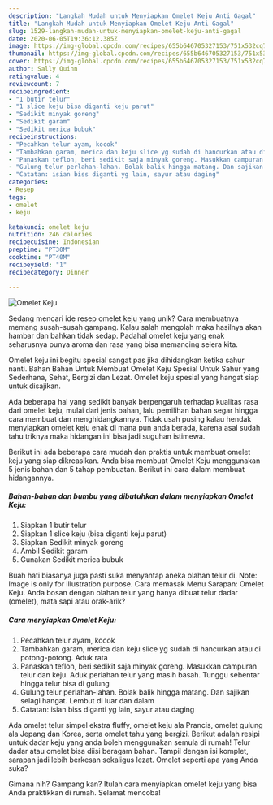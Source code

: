 ```yaml
---
description: "Langkah Mudah untuk Menyiapkan Omelet Keju Anti Gagal"
title: "Langkah Mudah untuk Menyiapkan Omelet Keju Anti Gagal"
slug: 1529-langkah-mudah-untuk-menyiapkan-omelet-keju-anti-gagal
date: 2020-06-05T19:36:12.385Z
image: https://img-global.cpcdn.com/recipes/655b646705327153/751x532cq70/omelet-keju-foto-resep-utama.jpg
thumbnail: https://img-global.cpcdn.com/recipes/655b646705327153/751x532cq70/omelet-keju-foto-resep-utama.jpg
cover: https://img-global.cpcdn.com/recipes/655b646705327153/751x532cq70/omelet-keju-foto-resep-utama.jpg
author: Sally Quinn
ratingvalue: 4
reviewcount: 7
recipeingredient:
- "1 butir telur"
- "1 slice keju bisa diganti keju parut"
- "Sedikit minyak goreng"
- "Sedikit garam"
- "Sedikit merica bubuk"
recipeinstructions:
- "Pecahkan telur ayam, kocok"
- "Tambahkan garam, merica dan keju slice yg sudah di hancurkan atau di potong-potong. Aduk rata"
- "Panaskan teflon, beri sedikit saja minyak goreng. Masukkan campuran telur dan keju. Aduk perlahan telur yang masih basah. Tunggu sebentar hingga telur bisa di gulung"
- "Gulung telur perlahan-lahan. Bolak balik hingga matang. Dan sajikan selagi hangat. Lembut di luar dan dalam"
- "Catatan: isian biss diganti yg lain, sayur atau daging"
categories:
- Resep
tags:
- omelet
- keju

katakunci: omelet keju 
nutrition: 246 calories
recipecuisine: Indonesian
preptime: "PT30M"
cooktime: "PT40M"
recipeyield: "1"
recipecategory: Dinner

---
```



![Omelet Keju](https://img-global.cpcdn.com/recipes/655b646705327153/751x532cq70/omelet-keju-foto-resep-utama.jpg)

Sedang mencari ide resep omelet keju yang unik? Cara membuatnya memang susah-susah gampang. Kalau salah mengolah maka hasilnya akan hambar dan bahkan tidak sedap. Padahal omelet keju yang enak seharusnya punya aroma dan rasa yang bisa memancing selera kita.

Omelet keju ini begitu spesial sangat pas jika dihidangkan ketika sahur nanti. Bahan Bahan Untuk Membuat Omelet Keju Spesial Untuk Sahur yang Sederhana, Sehat, Bergizi dan Lezat. Omelet keju spesial yang hangat siap untuk disajikan.

Ada beberapa hal yang sedikit banyak berpengaruh terhadap kualitas rasa dari omelet keju, mulai dari jenis bahan, lalu pemilihan bahan segar hingga cara membuat dan menghidangkannya. Tidak usah pusing kalau hendak menyiapkan omelet keju enak di mana pun anda berada, karena asal sudah tahu triknya maka hidangan ini bisa jadi suguhan istimewa.


Berikut ini ada beberapa cara mudah dan praktis untuk membuat omelet keju yang siap dikreasikan. Anda bisa membuat Omelet Keju menggunakan 5 jenis bahan dan 5 tahap pembuatan. Berikut ini cara dalam membuat hidangannya.

<!--inarticleads1-->

##### Bahan-bahan dan bumbu yang dibutuhkan dalam menyiapkan Omelet Keju:

1. Siapkan 1 butir telur
1. Siapkan 1 slice keju (bisa diganti keju parut)
1. Siapkan Sedikit minyak goreng
1. Ambil Sedikit garam
1. Gunakan Sedikit merica bubuk


Buah hati biasanya juga pasti suka menyantap aneka olahan telur di. Note: Image is only for illustration purpose. Cara memasak Menu Sarapan: Omelet Keju. Anda bosan dengan olahan telur yang hanya dibuat telur dadar (omelet), mata sapi atau orak-arik? 

<!--inarticleads2-->

##### Cara menyiapkan Omelet Keju:

1. Pecahkan telur ayam, kocok
1. Tambahkan garam, merica dan keju slice yg sudah di hancurkan atau di potong-potong. Aduk rata
1. Panaskan teflon, beri sedikit saja minyak goreng. Masukkan campuran telur dan keju. Aduk perlahan telur yang masih basah. Tunggu sebentar hingga telur bisa di gulung
1. Gulung telur perlahan-lahan. Bolak balik hingga matang. Dan sajikan selagi hangat. Lembut di luar dan dalam
1. Catatan: isian biss diganti yg lain, sayur atau daging


Ada omelet telur simpel ekstra fluffy, omelet keju ala Prancis, omelet gulung ala Jepang dan Korea, serta omelet tahu yang bergizi. Berikut adalah resipi untuk dadar keju yang anda boleh menggunakan semula di rumah! Telur dadar atau omelet bisa diisi beragam bahan. Tampil dengan isi komplet, sarapan jadi lebih berkesan sekaligus lezat. Omelet seperti apa yang Anda suka? 

Gimana nih? Gampang kan? Itulah cara menyiapkan omelet keju yang bisa Anda praktikkan di rumah. Selamat mencoba!
